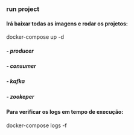 ### run project 

#### Irá baixar todas as imagens e rodar os projetos:
docker-compose up -d

##### - producer
##### - consumer
##### - kafka
##### - zookeper

#### Para verificar os logs em tempo de execução:
docker-compose logs -f 

